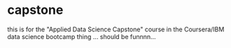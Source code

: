 # capstone
this is for the "Applied Data Science Capstone" course in the Coursera/IBM data science bootcamp thing
... should be funnnn...
